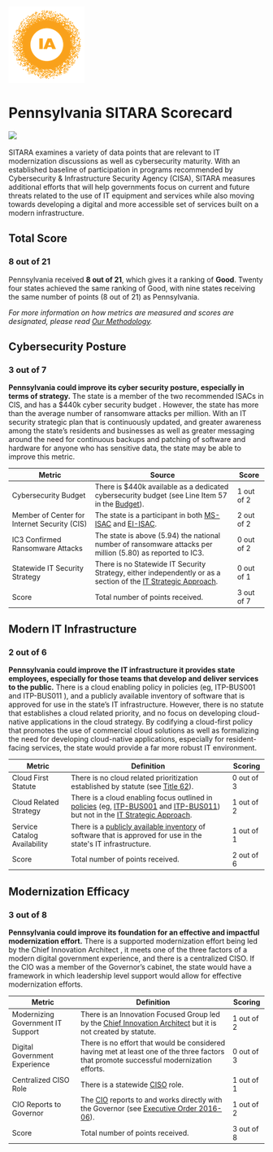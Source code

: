 ![image](https://github.com/internetassociation/SITARA/blob/main/Assets/IA_Mark.png)

# Pennsylvania SITARA Scorecard

<img src="https://upload.wikimedia.org/wikipedia/commons/thumb/f/f7/Flag_of_Pennsylvania.svg/640px-Flag_of_Pennsylvania.svg.png" width="100" />

SITARA examines a variety of data points that are relevant to IT modernization discussions as well as cybersecurity maturity. With an established baseline of participation in programs recommended by Cybersecurity & Infrastructure Security Agency (CISA), SITARA measures additional efforts that will help governments focus on current and future threats related to the use of IT equipment and services while also moving towards developing a digital and more accessible set of services built on a modern infrastructure.

## Total Score

### 8 out of 21

Pennsylvania received **8 out of 21**, which gives it a ranking of **Good**. Twenty four states achieved the same ranking of Good, with nine states receiving the same number of points (8 out of 21) as Pennsylvania.

*For more information on how metrics are measured and scores are designated, please read [Our Methodology](https://github.com/internetassociation/SITARA/blob/main/Data/Individual-Data/Our-Methodology.md).*

## Cybersecurity Posture

### 3 out of 7

**Pennsylvania could improve its cyber security posture, especially in terms of strategy.** The state is a member of the two recommended ISACs in CIS, and has a $440k cyber security budget . However, the state has more than the average number of ransomware attacks per million. With an IT security strategic plan that is continuously updated, and greater awareness among the state’s residents and businesses as well as greater messaging around the need for continuous backups and patching of software and hardware for anyone who has sensitive data, the state may be able to improve this metric.

Metric | Source | Score
--- | --- | ---
Cybersecurity Budget | There is $440k available as a dedicated cybersecurity budget (see Line Item 57 in the [Budget](https://www.budget.pa.gov/PublicationsAndReports/CommonwealthBudget/Documents/2020-21%20Enacted%20Budget/2020-21%20Interim%20Web%20Track.pdf)). | 1 out of 2
Member of Center for Internet Security (CIS) | The state is a participant in both [MS-ISAC](https://www.cisecurity.org/partners-state-government/) and [EI-ISAC](https://www.cisecurity.org/ei-isac/partners-ei-isac/). | 2 out of 2
IC3 Confirmed Ransomware Attacks | The state is above (5.94) the national number of ransomware attacks per million (5.80) as reported to IC3. | 0 out of 2
Statewide IT Security Strategy | There is no Statewide IT Security Strategy, either independently or as a section of the [IT Strategic Approach](https://www.oa.pa.gov/Programs/Information%20Technology/Documents/IT-strategic-plan.pdf). | 0 out of 1
Score | Total number of points received. | 3 out of 7

## Modern IT Infrastructure

### 2 out of 6

**Pennsylvania could improve the IT infrastructure it provides state employees, especially for those teams that develop and deliver services to the public.** There is a cloud enabling policy in policies (eg, ITP-BUS001 and ITP-BUS011 ), and a publicly available inventory of software that is approved for use in the state’s IT infrastructure. However, there is no statute that establishes a cloud related priority, and no focus on developing cloud-native applications in the cloud strategy. By codifying a cloud-first policy that promotes the use of commercial cloud solutions as well as formalizing the need for developing cloud-native applications, especially for resident-facing services, the state would provide a far more robust IT environment.

Metric | Definition | Scoring
--- | --- | ---
Cloud First Statute | There is no cloud related prioritization established by statute (see [Title 62](https://www.legis.state.pa.us/cfdocs/legis/LI/consCheck.cfm?txtType=HTM&ttl=62)). | 0 out of 3
Cloud Related Strategy | There is a cloud enabling focus outlined in [policies](https://www.oa.pa.gov/Policies/Pages/itp.aspx) (eg, [ITP-BUS001](https://www.oa.pa.gov/Policies/Documents/itp_bus001.pdf) and [ITP-BUS011](https://www.oa.pa.gov/Policies/Documents/itp_bus011.pdf)) but not in the [IT Strategic Approach](https://www.oa.pa.gov/Programs/Information%20Technology/Documents/IT-strategic-plan.pdf). | 1 out of 2
Service Catalog Availability | There is a [publicly available inventory](https://www.oa.pa.gov/Programs/Information%20Technology/service-catalog/Pages/default.aspx) of software that is approved for use in the state's IT infrastructure. | 1 out of 1
Score | Total number of points received. | 2 out of 6

## Modernization Efficacy

### 3 out of 8

**Pennsylvania could improve its foundation for an effective and impactful modernization effort.** There is a supported modernization effort being led by the Chief Innovation Architect , it meets one of the three factors of a modern digital government experience, and there is a centralized CISO. If the CIO was a member of the Governor’s cabinet, the state would have a framework in which leadership level support would allow for effective modernization efforts.

Metric | Definition | Scoring
--- | --- | ---
Modernizing Government IT Support | There is an Innovation Focused Group led by the [Chief Innovation Architect](https://www.oa.pa.gov/Programs/Information%20Technology/Pages/leadership.aspx) but it is not created by statute. | 1 out of 2
Digital Government Experience | There is no effort that would be considered having met at least one of the three factors that promote successful modernization efforts. | 0 out of 3
Centralized CISO Role  | There is a statewide [CISO](https://www.oa.pa.gov/Programs/Information%20Technology/Pages/leadership.aspx) role. | 1 out of 1
CIO Reports to Governor | The [CIO](https://www.oa.pa.gov/Programs/Information%20Technology/Pages/leadership.aspx) reports to and works directly with the Governor (see [Executive Order 2016-06](https://www.oa.pa.gov/Policies/eo/Documents/2016-06.pdf)). | 1 out of 2
Score | Total number of points received. | 3 out of 8